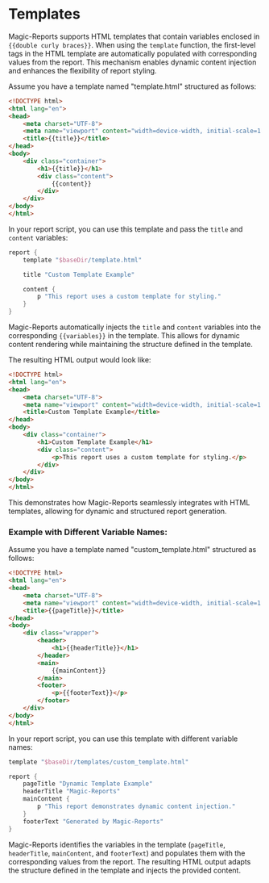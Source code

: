 # Templates

Magic-Reports supports HTML templates that contain variables enclosed in `{{double curly braces}}`. When using the `template` function, the first-level tags in the HTML template are automatically populated with corresponding values from the report. This mechanism enables dynamic content injection and enhances the flexibility of report styling.

Assume you have a template named "template.html" structured as follows:

```html
<!DOCTYPE html>
<html lang="en">
<head>
    <meta charset="UTF-8">
    <meta name="viewport" content="width=device-width, initial-scale=1.0">
    <title>{{title}}</title>
</head>
<body>
    <div class="container">
        <h1>{{title}}</h1>
        <div class="content">
            {{content}}
        </div>
    </div>
</body>
</html>
```

In your report script, you can use this template and pass the `title` and `content` variables:

```groovy
report {
    template "$baseDir/template.html"

    title "Custom Template Example"

    content {
        p "This report uses a custom template for styling."
    }
}
```

Magic-Reports automatically injects the `title` and `content` variables into the corresponding `{{variables}}` in the template. This allows for dynamic content rendering while maintaining the structure defined in the template.

The resulting HTML output would look like:

```html
<!DOCTYPE html>
<html lang="en">
<head>
    <meta charset="UTF-8">
    <meta name="viewport" content="width=device-width, initial-scale=1.0">
    <title>Custom Template Example</title>
</head>
<body>
    <div class="container">
        <h1>Custom Template Example</h1>
        <div class="content">
            <p>This report uses a custom template for styling.</p>
        </div>
    </div>
</body>
</html>
```

This demonstrates how Magic-Reports seamlessly integrates with HTML templates, allowing for dynamic and structured report generation.

### Example with Different Variable Names:

Assume you have a template named "custom_template.html" structured as follows:

```html
<!DOCTYPE html>
<html lang="en">
<head>
    <meta charset="UTF-8">
    <meta name="viewport" content="width=device-width, initial-scale=1.0">
    <title>{{pageTitle}}</title>
</head>
<body>
    <div class="wrapper">
        <header>
            <h1>{{headerTitle}}</h1>
        </header>
        <main>
            {{mainContent}}
        </main>
        <footer>
            <p>{{footerText}}</p>
        </footer>
    </div>
</body>
</html>
```

In your report script, you can use this template with different variable names:

```groovy
template "$baseDir/templates/custom_template.html"

report {
    pageTitle "Dynamic Template Example"
    headerTitle "Magic-Reports"
    mainContent {
        p "This report demonstrates dynamic content injection."
    }
    footerText "Generated by Magic-Reports"
}
```

Magic-Reports identifies the variables in the template (`pageTitle`, `headerTitle`, `mainContent`, and `footerText`) and populates them with the corresponding values from the report. The resulting HTML output adapts the structure defined in the template and injects the provided content.